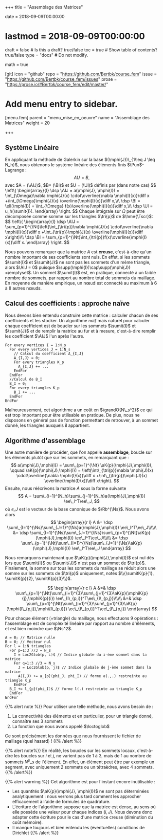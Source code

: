 +++
title = "Assemblage des Matrices"

date = 2018-09-09T00:00:00
# lastmod = 2018-09-09T00:00:00

draft = false  # Is this a draft? true/false
toc = true  # Show table of contents? true/false
type = "docs"  # Do not modify.

math = true

[git]
  icon = "github"
  repo = "https://github.com/Bertbk/course_fem"
  issue = "https://github.com/Bertbk/course_fem/issues"
  prose = "https://prose.io/#Bertbk/course_fem/edit/master/"


# Add menu entry to sidebar.
[menu.fem]
  parent = "menu_mise_en_oeuvre"
  name = "Assemblage des Matrices"
  weight = 20

+++
$\newcommand{\Cb}{\mathbb{C}}$
$\newcommand{\Nb}{\mathbb{N}}$
$\newcommand{\Pb}{\mathbb{P}}$
$\newcommand{\Rb}{\mathbb{R}}$
$\newcommand{\PS}[2]{\left(#1,#2\right)}$
$\newcommand{\PSV}[2]{\PS{#1}{#2}\_V}$
$\newcommand{\PSL}[2]{\PS{#1}{#2}\_{L^2(\Omega)}}$
$\newcommand{\PSH}[2]{\PS{#1}{#2}\_{H^1(\Omega)}}$
$\newcommand{\norm}[1]{\left\\|#1\right\\|}$
$\newcommand{\normV}[1]{\left\\|#1\right\\|\_{V}}$
$\newcommand{\normH}[1]{\left\\|#1\right\\|\_{H^1(\Omega)}}$
$\newcommand{\normL}[1]{\left\\|#1\right\\|\_{L^2(\Omega)}}$
$\newcommand{\abs}[1]{\left|#1\right|}$
$\newcommand{\ee}{\mathbf{e}}$
$\newcommand{\nn}{\mathbf{n}}$
$\newcommand{\ssb}{\mathbf{s}}$
$\newcommand{\xx}{\mathbf{x}}$
$\newcommand{\yy}{\mathbf{y}}$
$\newcommand{\zz}{\mathbf{z}}$
$\newcommand{\Ccal}{\mathcal{C}}$
$\newcommand{\Cscr}{\mathscr{C}}$
$\newcommand{\Sscr}{\mathscr{S}}$
$\newcommand{\Tscr}{\mathscr{T}}$
$\newcommand{\omegai}{\omega\_i}$
$\newcommand{\dsp}{\displaystyle}$
$\newcommand{\diff}{{\rm d}}$
$\newcommand{\conj}[1]{\overline{#1}}$
$\newcommand{\dn}{\partial_\nn}$
$\newcommand{\supp}{\mathrm{supp}}$
$\newcommand{\restrict}{\mathclose{}|\mathopen{}}$
$\newcommand{\enstq}[2]{\left\\{#1 \mathrel{}\middle|\mathrel{}#2\right\\}}$
$\newcommand{\Image}{\mathrm{Im}}$
$\newcommand{\Ker}{\mathrm{Ker}}$
$\newcommand{\dxi}{\partial\_{x\_i}}$
$\newcommand{\di}{\partial\_{i}}$
$\newcommand{\dj}{\partial\_{j}}$
$\newcommand{\dxj}{\partial x\_{j}}$
$\newcommand{\Ho}{H^1(\Omega)}$
$\newcommand{\Lo}{L^2(\Omega)}$
$\newcommand{\Cinfc}{\Cscr^{\infty}\_c}$
$\newcommand{\CinfcO}{\Cinfc(\Omega)}$
$\newcommand{\hme}[1]{#1_h}$
$\newcommand{\vh}{v\_h}$
$\newcommand{\Vh}{V\_h}$
$\newcommand{\uh}{u\_h}$
$\newcommand{\Nh}{N\_h}$
$\newcommand{\ui}{u\_i}$
$\newcommand{\uj}{u\_j}$
$\newcommand{\UI}{U\_I}$
$\newcommand{\UJ}{U\_J}$
$\newcommand{\AIJ}{A\_{I,J}}$
$\newcommand{\BI}{B\_I}$
$\newcommand{\Sscrh}{\hme{\Sscr}}$
$\newcommand{\deltaij}{\delta\_{i,j}}$
$\newcommand{\Pun}{\Pb\_1}$
$\newcommand{\Punw}{\Pun(\omega)}$
$\newcommand{\grandO}[1]{O\left(#1\right)}$
$\newcommand{\sumit}[1]{\ssb\_{#1}}$
$\newcommand{\sumitK}[2]{\ssb\_{#2}^{#1}}$
$\newcommand{\tri}[1]{K\_{#1}}$
$\newcommand{\loctoglob}{\mathrm{Loc2Glob}}$
$\newcommand{\aK}[1]{a\_{#1}}$
$\newcommand{\Ns}{N\_s}$
$\newcommand{\Nt}{N\_t}$
$\newcommand{\mphi}[1]{\varphi\_{#1}}$
$\newcommand{\mphiK}[2]{\mphi{#2}^{#1}}$

## Système Linéaire

En appliquant la méthode de Galerkin sur la base $(\mphi{J})\_{1\leq J \leq N_h}$, nous obtenons le système linéaire des éléments finis $\Pun$-Lagrange :
$$
AU = B,
$$
avec $A = (\AIJ)$, $B= (\BI)$ et $U = (\UI)$ définis par (dans notre cas)
$$
\left\\{
  \begin{array}{l}
    \dsp  \AIJ = a(\mphi{J}, \mphi{I}) = \int\_{\Omega}\nabla \mphi{J}(x) \cdot\overline{\nabla \mphi{I}(x)}\diff x +\int\_{\Omega}\mphi{J}(x) \overline{\mphi{I}(x)}\diff x,\\\\\\
   \dsp  \BI = \ell(\mphi{I}) = \int\_{\Omega} f(x)\overline{\mphi{I}(x)}\diff x,\\\\\\
  \dsp \UI = u_h(\sumit{I}).
  \end{array}
\right.
$$
Chaque intégrale sur $\Omega$ peut être décomposée comme somme sur les triangles $\tri{p}$ de $\hme{\Tscr}$: 
$$
\left\\{ 
  \begin{array}{l}
    \dsp \AIJ = \sum\_{p=1}^{\Nt}\left(\int\_{\tri{p}}\nabla \mphi{J}(x) \cdot\overline{\nabla \mphi{I}(x)}\diff x +\int\_{\tri{p}}\mphi{J}(x) \overline{\mphi{I}(x)}\diff x\right)\\\\\\
    \dsp \BI = \sum\_{p=1}^{\Nt}\int\_{\tri{p}}f(x)\overline{\mphi{I}(x)}\diff x.
  \end{array}
\right.
$$

Nous pouvons remarquer que la matrice $A$ est **creuse**, c'est-à-dire qu'un nombre important de ses coefficients sont nuls. En effet, si les sommets $\sumit{I}$ et $\sumit{J}$ ne sont pas les sommets d'un même triangle, alors $\AIJ = 0$ puisque $\supp(\mphi{I})\cap\supp(\mphi{J}) =\emptyset$. Un sommet $\sumit{I}$ est, en pratique, connecté à un faible nombre de sommets, par rapport au nombre total de sommets du maillage. En moyenne de manière empirique, un nœud est connecté au maximum à 6 à 8 autres nœuds.

## Calcul des coefficients : approche naïve


Nous devons bien entendu construire cette matrice : calculer chacun de ses coefficients et les stocker. Un algorithme *naïf* mais naturel pour calculer chaque coefficient est de boucler sur les sommets $\sumit{I}$ et $\sumit{J}$ et de remplir la matrice au fur et à mesure, c'est-à-dire remplir les coefficient $\AIJ$ l'un après l'autre. 

```
For every vertices I = 1:N_s
  For every vertices J = 1:N_s
    // Calcul du coefficient A_{I,J}
    A_{I,J} = 0;
    For every triangles K_p
      A_{I,J} += ...
    EndFor
  EndFor
  //Calcul de B_I
  B_I = 0;
  For every triangles K_p
    B_I += ...
  EndFor
EndFor
```
Malheureusement, cet algorithme a un coût en $\grandO{N\_s^2}$ ce qui est trop important pour être utilisable en pratique. De plus, nous ne disposons en général pas de fonction permettant de retrouver, à un sommet donné, les triangles auxquels il appartient.

## Algorithme d'assemblage

Une autre manière de procéder, que l'on appelle **assemblage**, boucle sur les éléments plutôt que sur les sommets, en remarquant que :
$$
a(\mphi{J},\mphi{I}) = \sum\_{p=1}^{\Nt} \aK{p}(\mphi{J},\mphi{I}), \qquad \aK{p}(\mphi{J},\mphi{I}) = \left(\int\_{\tri{p}}\nabla \mphi{J}(x) \cdot\overline{\nabla \mphi{I}(x)}\diff x +\int\_{\tri{p}}\mphi{J}(x) \overline{\mphi{I}(x)}\diff x\right).
$$
Ensuite, nous réécrivons la matrice $A$ sous la forme suivante
$$
A = \sum\_{i=1}^{N_h}\sum\_{j=1}^{N_h}a(\mphi{J},\mphi{I}) \ee\_I^T\ee\_J,
$$
où $\ee\_J$ est le vecteur de la base canonique de $\Rb^{\Ns}$. Nous avons alors
$$
\begin{array}{r l}
  A &= \dsp \sum\_{I=1}^{\Ns}\sum\_{J=1}^{\Ns}a(\mphi{J},\mphi{I}) \ee\_I^T\ee\_J\\\\\\
    &= \dsp \sum\_{I=1}^{\Ns}\sum\_{J=1}^{\Ns}\sum\_{p=1}^{\Nt}\aK{p}(\mphi{J},\mphi{I}) \ee\_I^T\ee\_J\\\\\\
    &= \dsp \sum\_{p=1}^{\Nt}\sum\_{I=1}^{\Ns}\sum\_{J=1}^{\Ns}\aK{p}(\mphi{J},\mphi{I}) \ee\_I^T\ee\_J
\end{array}
$$

Nous remarquons maintenant que $\aK{p}(\mphi{J},\mphi{I})$ est nul dès lors que $\sumit{I}$ ou $\sumit{J}$ n'est pas un sommet de $\tri{p}$. Finalement, la somme sur tous les sommets du maillage se réduit alors une somme sur les sommets de $\tri{p}$ uniquement, notés $\\{\sumitK{p}{1}, \sumitK{p}{2}, \sumitK{p}{3}\\}$.

$$
\begin{array}{r c l}
  A   &=& \dsp \sum\_{p=1}^{\Nt}\sum\_{i=1}^{3}\sum\_{j=1}^{3}\aK{p}(\mphiK{p}{j},\mphiK{p}{i}) \ee\_{I\_{p,i}}^T\ee\_{I\_{p,j}}\\\\\\
&=& \dsp \sum\_{p=1}^{\Nt}\sum\_{i=1}^{3}\sum\_{j=1}^{3}\aK{p}(\mphi{I\_{p,j}},\mphi{I\_{p,i}}) \ee\_{I\_{p,i}}^T\ee\_{I\_{p,j}}
\end{array}
$$

Pour chaque élément (=triangle) du maillage, nous effectuons 9 opérations : l'assemblage est de complexité linéaire par rapport au nombre d'éléments, et est bien moindre que $\Ns^2$.



```
A = 0; // Matrice nulle
B = 0; // Vecteur nul
For l = 1:N_triangles
  For p=1:3 //3 = N_s
    I = Loc2Glob(p, i)$ // Indice globale du i-ème sommet dans la matrice
    For q=1:3 //3 = N_s
      J = Loc2Glob(p, j)$ // Indice globale de j-ème sommet dans la matrice
      A(I,J) += a_{p}(phi_J, phi_I) // forme a(.,.) restreinte au triangle K_p
    EndFor
  B_I += l_{p}(phi_I)$ // forme l(.) restreinte au triangle K_p
  EndFor
EndFor
```

{{% alert note %}}
Pour utiliser une telle méthode, nous avons besoin de :

1. La connectivité des éléments et en particulier, pour un triangle donné, connaître ses 3 sommets
2. La fonction que nous avons appelé $\loctoglob$

Ce sont précisément les données que nous fournissent le fichier de maillage (quel hasard) !
{{% /alert %}}

{{% alert note%}}
En réalité, les boucles sur les sommets locaux, c'est-à-dire les boucles sur $i$ et $j$, ne varient pas de 1 à 3, mais de 1 au nombre de sommets $N^p\_s$ de l'élément. En effet, un élément peut être par exemple un segment, avec uniquement 2 sommets ou un tétraèdres, avec 4 sommets.
{{% /alert%}}

{{% alert warning %}}
Cet algorithme est pour l'instant encore inutilisable :
  
- Les quantités $\aK{p}(\mphi{J}, \mphi{I})$ ne sont pas déterminées analytiquement : nous verrons plus tard comment les approcher efficacement à l'aide de formules de quadrature.
- L'écriture de l'algorithme suppose que la matrice est dense, au sens où elle possède une valeur pour chaque indices $(I,J)$. Nous devons donc adapter cette écriture pour le cas d'une matrice creuse (diminution du coût mémoire).
- Il manque toujours et bien entendu les (éventuelles) conditions de Dirichlet
{{% /alert %}}
